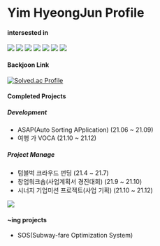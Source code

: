 # Yim HyeongJun Profile

#### intersested in
<img src="https://img.shields.io/badge/Firebase-FFCA28?style=flat-square&logo=firebase&logoColor=white"/> <img src="https://img.shields.io/badge/C-A8B9CC?style=flat-square&logo=C&logoColor=white"/> <img src="https://img.shields.io/badge/C++-00599C?style=flat-square&logo=C%2B%2B&logoColor=white"/> <img src="https://img.shields.io/badge/Spring Boot-6DB33F?style=flat-square&logo=Spring Boot&logoColor=white"/> <img src="https://img.shields.io/badge/Android Studio-3DDC84?style=flat-square&logo=Android&logoColor=white"/> <img src="https://img.shields.io/badge/MySQL-4479A1?style=flat-square&logo=mysql&logoColor=white"/> <img src="https://img.shields.io/badge/Linux-FCC624?style=flat-square&logo=linux&logoColor=white"/>

#### Backjoon Link
[![Solved.ac Profile](http://mazassumnida.wtf/api/generate_badge?boj=pppqqq99)](https://solved.ac/pppqqq99)

#### Completed Projects

##### Development
* ASAP(Auto Sorting APplication) (21.06 ~ 21.09)
* 여행 가 VOCA (21.10 ~ 21.12)

##### Project Manage
* 텀블벅 크라우드 펀딩 (21.4 ~ 21.7)
* 창업워크숍(사업계획서 경진대회) (21.9 ~ 21.10)
* 시너지 기업미션 프로젝트(사업 기획) (21.10 ~ 21.12)
<img src="https://img.shields.io/badge/Notion-000000?style=flat-square&logo=notion&logoColor=white"/>

#### ~ing projects
* SOS(Subway-fare Optimization System)
